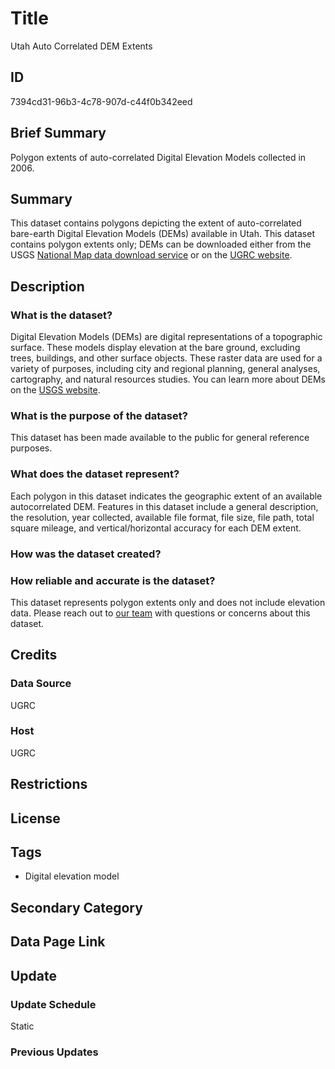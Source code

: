 # Title

Utah Auto Correlated DEM Extents

## ID

7394cd31-96b3-4c78-907d-c44f0b342eed

## Brief Summary

Polygon extents of auto-correlated Digital Elevation Models collected in 2006.

## Summary

This dataset contains polygons depicting the extent of auto-correlated bare-earth Digital Elevation Models (DEMs) available in Utah. This dataset contains polygon extents only; DEMs can be downloaded either from the USGS [National Map data download service](https://apps.nationalmap.gov/downloader/#/) or on the [UGRC website](https://gis.utah.gov/products/sgid/elevation/auto-correlated-dem/).

## Description

### What is the dataset?

Digital Elevation Models (DEMs) are digital representations of a topographic surface. These models display elevation at the bare ground, excluding trees, buildings, and other surface objects. These raster data are used for a variety of purposes, including city and regional planning, general analyses, cartography, and natural resources studies. You can learn more about DEMs on the [USGS website](https://www.usgs.gov/faqs/what-a-digital-elevation-model-dem#:~:text=A%20Digital%20Elevation%20Model%20(DEM)%20is%20a%20representation%20of%20the,derived%20primarily%20from%20topographic%20maps.).

### What is the purpose of the dataset?

This dataset has been made available to the public for general reference purposes.

### What does the dataset represent?

Each polygon in this dataset indicates the geographic extent of an available autocorrelated DEM. Features in this dataset include a general description, the resolution, year collected, available file format, file size, file path, total square mileage, and vertical/horizontal accuracy for each DEM extent.

### How was the dataset created?

<!--- Where did this dataset come from? --->

### How reliable and accurate is the dataset?

This dataset represents polygon extents only and does not include elevation data. Please reach out to [our team](https://gis.utah.gov/contact/) with questions or concerns about this dataset.

## Credits

### Data Source

UGRC

### Host

UGRC

## Restrictions

## License

## Tags

- Digital elevation model

## Secondary Category

## Data Page Link

## Update

### Update Schedule

Static

### Previous Updates
